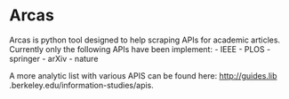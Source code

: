 Arcas
=====

Arcas is python tool designed to help scraping APIs for academic articles.
Currently only the following APIs have been implement:
    - IEEE
    - PLOS
    - springer
    - arXiv
    - nature

A more analytic list with various APIS can be found here: http://guides.lib
.berkeley.edu/information-studies/apis.
